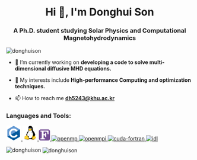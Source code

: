 <h1 align="center">Hi 👋, I'm Donghui Son</h1>
<h3 align="center">A Ph.D. student studying Solar Physics and Computational Magnetohydrodynamics</h3>

<p align="left"> <img src="https://komarev.com/ghpvc/?username=donghuison&label=Profile%20views&color=0e75b6&style=flat" alt="donghuison" /> </p>

- 🔭 I’m currently working on **developing a code to solve multi-dimensional diffusive MHD equations.**

- 💬 My interests include **High-performance Computing and optimization techniques.**

- 📫 How to reach me **dh5243@khu.ac.kr**


<h3 align="left">Languages and Tools:</h3>
<p align="left"> 
 <a href="https://www.cprogramming.com/" target="_blank" rel="noreferrer"> <img src="https://raw.githubusercontent.com/devicons/devicon/master/icons/c/c-original.svg" alt="c" width="40" height="40"/> 
 </a> 
  <a href="https://www.linux.org/" target="_blank" rel="noreferrer"> <img src="https://raw.githubusercontent.com/devicons/devicon/master/icons/linux/linux-original.svg" alt="linux" width="40"height="40"/> 
 </a>
 <a href="https://fortran-lang.org/" target="_blank" rel="noreferrer"> <img src="https://raw.githubusercontent.com/devicons/devicon/master/icons/fortran/fortran-original.svg" alt="fortran" height="30"/>
 </a>
  </a>
  <a href="https://www.openmp.org/" target="_blank" rel="noreferrer">
    <img src="https://upload.wikimedia.org/wikipedia/commons/e/eb/OpenMP_logo.png" alt="openmp" height="30"/>
  </a>
    <a href="https://www.open-mpi.org/" target="_blank" rel="noreferrer">
    <img src="https://www.open-mpi.org/images/open-mpi-logo.png" alt="openmpi" height="30"/>
  </a>
    <a href="https://developer.nvidia.com/cuda-fortran" target="_blank" rel="noreferrer">
    <img src="https://d29g4g2dyqv443.cloudfront.net/sites/default/files/akamai/cuda/images/Cuda_Fortran_icon_green.jpg" alt="cuda-fortran" height="30"/>
  </a>
    <a href="https://www.nv5geospatialsoftware.com/Products/IDL" target="_blank" rel="noreferrer">
    <img src="https://kuravih.gallerycdn.vsassets.io/extensions/kuravih/vscode-idl/0.1.2/1550355019862/Microsoft.VisualStudio.Services.Icons.Default" alt="idl" height="30"/>
  </a>
</p>



<p><img align="left" src="https://github-readme-stats.vercel.app/api/top-langs?username=donghuison&show_icons=true&locale=en&layout=compact" alt="donghuison" /></p>

<p>&nbsp;<img align="center" src="https://github-readme-stats.vercel.app/api?username=donghuison&show_icons=true&locale=en" alt="donghuison" /></p>
